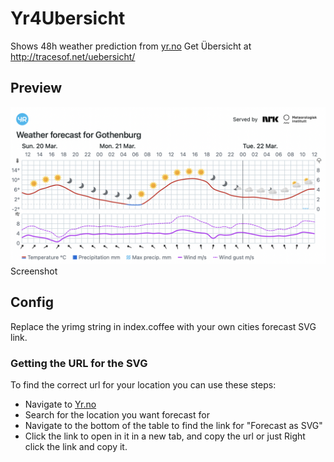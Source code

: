 # Yr4Ubersicht
Shows 48h weather prediction from [yr.no](http://yr.no/)
Get Übersicht at http://tracesof.net/uebersicht/

## Preview
![Gothenburg](48hdisplay.png)
Screenshot

## Config
Replace the yrimg string in index.coffee with your own cities forecast SVG link.

### Getting the URL for the SVG
To find the correct url for your location you can use these steps:

- Navigate to [Yr.no](https://yr.no/en/)
- Search for the location you want forecast for
- Navigate to the bottom of the table to find the link for "Forecast as SVG"
- Click the link to open in it in a new tab, and copy the url or just Right click the link and copy it.